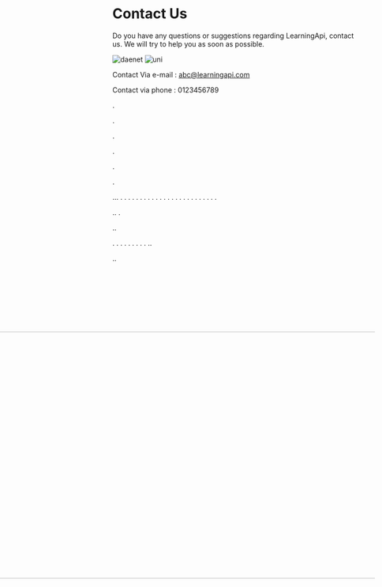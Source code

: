 # Contact Us 

Do you have any questions or suggestions regarding 
LearningApi, contact us. We will try to help you as soon as possible. 

![daenet](https://avatars3.githubusercontent.com/u/12556447?s=150&u=f2cd3be70373c9654b9d53a4f69ddfd7a8ed6596&v=4=)
![uni](https://avatars0.githubusercontent.com/u/12556434?s=150&u=94c1f1c45bee9ffcb167f2f2246dddab19fec420&v=4)

Contact Via e-mail : abc@learningapi.com

Contact via phone : 0123456789









.


.



.



.


.


.


...
.
.
.
.
.
.
.
.
.
.
.
.
.
.
.
.
.
.
.
.
.
.
.
.
.

..
.

..

.
.
.
.
.
.
.
.
.
..

..

<img src="https://user-images.githubusercontent.com/44580961/101384280-3b151800-38e0-11eb-82d6-e858655ffeef.png" IMG STYLE="position:absolute; TOP:750px; RIGHT:200px; WIDTH:1050px; HEIGHT:500px"/>
